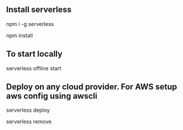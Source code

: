 ## Install serverless
npm i -g serverless

npm install 

## To start locally
serverless offline start

## Deploy on any cloud provider. For AWS setup aws config using awscli
serverless deploy

serverless remove 
